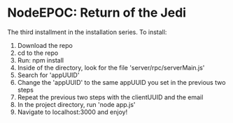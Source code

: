 NodeEPOC: Return of the Jedi
=============================

The third installment in the installation series. 
To install: 
1. Download the repo 
2. cd to the repo 
3. Run: npm install 
4. Inside of the directory, look for the file 'server/rpc/serverMain.js' 
5. Search for 'appUUID' 
6. Change the 'appUUID' to the same appUUID you set in the previous two steps
7. Repeat the previous two steps with the clientUUID and the email 
8. In the project directory, run 'node app.js' 
9. Navigate to localhost:3000 and enjoy!